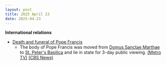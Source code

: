 ```yaml
---
layout: post
title: 2025 April 23
date: 2025-04-23
---
```



**International relations**

* [Death and funeral of Pope Francis](https://en.wikipedia.org/wiki/Death_and_funeral_of_Pope_Francis "Death and funeral of Pope Francis")
  + The body of Pope Francis was moved from [Domus Sanctae Marthae](https://en.wikipedia.org/wiki/Domus_Sanctae_Marthae "Domus Sanctae Marthae") to [St. Peter's Basilica](https://en.wikipedia.org/wiki/St._Peter%27s_Basilica "St. Peter's Basilica") and lie in state for 3-day public viewing. [(Metro TV)](https://www.metrotvnews.com/read/NrWCo5XW-peti-paus-fransiskus-dipindahkan-ke-basilika-publik-diizinkan-beri-penghormatan-terakhir) [(CBS News)](https://www.cbsnews.com/pittsburgh/news/pope-francis-body-st-peters-basilica-lie-in-state/?intcid=CNM-00-10abd1h)
